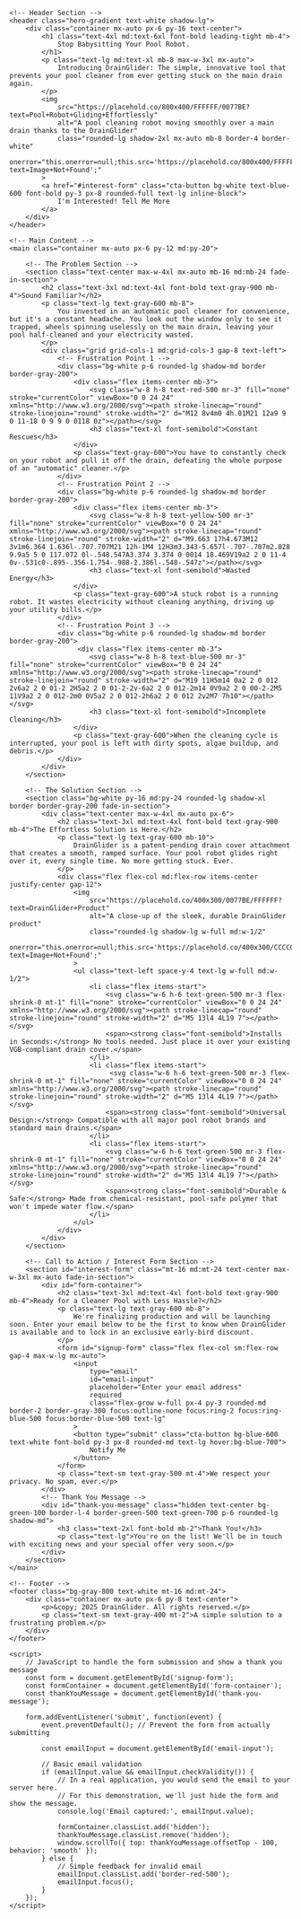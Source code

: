 <!DOCTYPE html>
<html lang="en">
<head>
    <meta charset="UTF-8">
    <meta name="viewport" content="width=device-width, initial-scale=1.0">
    <title>DrainGlider - The Simple Fix for Stuck Pool Robots</title>
    <script src="https://cdn.tailwindcss.com"></script>
    <link rel="preconnect" href="https://fonts.googleapis.com">
    <link rel="preconnect" href="https://fonts.gstatic.com" crossorigin>
    <link href="https://fonts.googleapis.com/css2?family=Inter:wght@400;600;700&display=swap" rel="stylesheet">
    <style>
        body {
            font-family: 'Inter', sans-serif;
        }
        .hero-gradient {
            background: linear-gradient(135deg, #0077be, #00c6ff);
        }
        .cta-button {
            transition: all 0.3s ease;
        }
        .cta-button:hover {
            transform: translateY(-2px);
            box-shadow: 0 10px 15px -3px rgba(0, 0, 0, 0.1), 0 4px 6px -2px rgba(0, 0, 0, 0.05);
        }
        /* Simple animation for sections appearing */
        @keyframes fadeIn {
            from { opacity: 0; transform: translateY(20px); }
            to { opacity: 1; transform: translateY(0); }
        }
        .fade-in-section {
            animation: fadeIn 0.8s ease-out forwards;
        }
    </style>
</head>
<body class="bg-gray-50 text-gray-800">

    <!-- Header Section -->
    <header class="hero-gradient text-white shadow-lg">
        <div class="container mx-auto px-6 py-16 text-center">
            <h1 class="text-4xl md:text-6xl font-bold leading-tight mb-4">
                Stop Babysitting Your Pool Robot.
            </h1>
            <p class="text-lg md:text-xl mb-8 max-w-3xl mx-auto">
                Introducing DrainGlider: The simple, innovative tool that prevents your pool cleaner from ever getting stuck on the main drain again.
            </p>
            <img 
                src="https://placehold.co/800x400/FFFFFF/0077BE?text=Pool+Robot+Gliding+Effortlessly" 
                alt="A pool cleaning robot moving smoothly over a main drain thanks to the DrainGlider" 
                class="rounded-lg shadow-2xl mx-auto mb-8 border-4 border-white"
                onerror="this.onerror=null;this.src='https://placehold.co/800x400/FFFFFF/CCCCCC?text=Image+Not+Found';"
            >
            <a href="#interest-form" class="cta-button bg-white text-blue-600 font-bold py-3 px-8 rounded-full text-lg inline-block">
                I'm Interested! Tell Me More
            </a>
        </div>
    </header>

    <!-- Main Content -->
    <main class="container mx-auto px-6 py-12 md:py-20">

        <!-- The Problem Section -->
        <section class="text-center max-w-4xl mx-auto mb-16 md:mb-24 fade-in-section">
            <h2 class="text-3xl md:text-4xl font-bold text-gray-900 mb-4">Sound Familiar?</h2>
            <p class="text-lg text-gray-600 mb-8">
                You invested in an automatic pool cleaner for convenience, but it's a constant headache. You look out the window only to see it trapped, wheels spinning uselessly on the main drain, leaving your pool half-cleaned and your electricity wasted.
            </p>
            <div class="grid grid-cols-1 md:grid-cols-3 gap-8 text-left">
                <!-- Frustration Point 1 -->
                <div class="bg-white p-6 rounded-lg shadow-md border border-gray-200">
                    <div class="flex items-center mb-3">
                        <svg class="w-8 h-8 text-red-500 mr-3" fill="none" stroke="currentColor" viewBox="0 0 24 24" xmlns="http://www.w3.org/2000/svg"><path stroke-linecap="round" stroke-linejoin="round" stroke-width="2" d="M12 8v4m0 4h.01M21 12a9 9 0 11-18 0 9 9 0 0118 0z"></path></svg>
                        <h3 class="text-xl font-semibold">Constant Rescues</h3>
                    </div>
                    <p class="text-gray-600">You have to constantly check on your robot and pull it off the drain, defeating the whole purpose of an "automatic" cleaner.</p>
                </div>
                <!-- Frustration Point 2 -->
                <div class="bg-white p-6 rounded-lg shadow-md border border-gray-200">
                    <div class="flex items-center mb-3">
                        <svg class="w-8 h-8 text-yellow-500 mr-3" fill="none" stroke="currentColor" viewBox="0 0 24 24" xmlns="http://www.w3.org/2000/svg"><path stroke-linecap="round" stroke-linejoin="round" stroke-width="2" d="M9.663 17h4.673M12 3v1m6.364 1.636l-.707.707M21 12h-1M4 12H3m3.343-5.657l-.707-.707m2.828 9.9a5 5 0 117.072 0l-.548.547A3.374 3.374 0 0014 18.469V19a2 2 0 11-4 0v-.531c0-.895-.356-1.754-.988-2.386l-.548-.547z"></path></svg>
                        <h3 class="text-xl font-semibold">Wasted Energy</h3>
                    </div>
                    <p class="text-gray-600">A stuck robot is a running robot. It wastes electricity without cleaning anything, driving up your utility bills.</p>
                </div>
                <!-- Frustration Point 3 -->
                <div class="bg-white p-6 rounded-lg shadow-md border border-gray-200">
                     <div class="flex items-center mb-3">
                        <svg class="w-8 h-8 text-blue-500 mr-3" fill="none" stroke="currentColor" viewBox="0 0 24 24" xmlns="http://www.w3.org/2000/svg"><path stroke-linecap="round" stroke-linejoin="round" stroke-width="2" d="M19 11H5m14 0a2 2 0 012 2v6a2 2 0 01-2 2H5a2 2 0 01-2-2v-6a2 2 0 012-2m14 0V9a2 2 0 00-2-2M5 11V9a2 2 0 012-2m0 0V5a2 2 0 012-2h6a2 2 0 012 2v2M7 7h10"></path></svg>
                        <h3 class="text-xl font-semibold">Incomplete Cleaning</h3>
                    </div>
                    <p class="text-gray-600">When the cleaning cycle is interrupted, your pool is left with dirty spots, algae buildup, and debris.</p>
                </div>
            </div>
        </section>
        
        <!-- The Solution Section -->
        <section class="bg-white py-16 md:py-24 rounded-lg shadow-xl border border-gray-200 fade-in-section">
            <div class="text-center max-w-4xl mx-auto px-6">
                <h2 class="text-3xl md:text-4xl font-bold text-gray-900 mb-4">The Effortless Solution is Here.</h2>
                <p class="text-lg text-gray-600 mb-10">
                    DrainGlider is a patent-pending drain cover attachment that creates a smooth, ramped surface. Your pool robot glides right over it, every single time. No more getting stuck. Ever.
                </p>
                <div class="flex flex-col md:flex-row items-center justify-center gap-12">
                    <img 
                        src="https://placehold.co/400x300/0077BE/FFFFFF?text=DrainGlider+Product" 
                        alt="A close-up of the sleek, durable DrainGlider product" 
                        class="rounded-lg shadow-lg w-full md:w-1/2"
                        onerror="this.onerror=null;this.src='https://placehold.co/400x300/CCCCCC/FFFFFF?text=Image+Not+Found';"
                    >
                    <ul class="text-left space-y-4 text-lg w-full md:w-1/2">
                        <li class="flex items-start">
                            <svg class="w-6 h-6 text-green-500 mr-3 flex-shrink-0 mt-1" fill="none" stroke="currentColor" viewBox="0 0 24 24" xmlns="http://www.w3.org/2000/svg"><path stroke-linecap="round" stroke-linejoin="round" stroke-width="2" d="M5 13l4 4L19 7"></path></svg>
                            <span><strong class="font-semibold">Installs in Seconds:</strong> No tools needed. Just place it over your existing VGB-compliant drain cover.</span>
                        </li>
                        <li class="flex items-start">
                             <svg class="w-6 h-6 text-green-500 mr-3 flex-shrink-0 mt-1" fill="none" stroke="currentColor" viewBox="0 0 24 24" xmlns="http://www.w3.org/2000/svg"><path stroke-linecap="round" stroke-linejoin="round" stroke-width="2" d="M5 13l4 4L19 7"></path></svg>
                            <span><strong class="font-semibold">Universal Design:</strong> Compatible with all major pool robot brands and standard main drains.</span>
                        </li>
                        <li class="flex items-start">
                            <svg class="w-6 h-6 text-green-500 mr-3 flex-shrink-0 mt-1" fill="none" stroke="currentColor" viewBox="0 0 24 24" xmlns="http://www.w3.org/2000/svg"><path stroke-linecap="round" stroke-linejoin="round" stroke-width="2" d="M5 13l4 4L19 7"></path></svg>
                            <span><strong class="font-semibold">Durable & Safe:</strong> Made from chemical-resistant, pool-safe polymer that won't impede water flow.</span>
                        </li>
                    </ul>
                </div>
            </div>
        </section>

        <!-- Call to Action / Interest Form Section -->
        <section id="interest-form" class="mt-16 md:mt-24 text-center max-w-3xl mx-auto fade-in-section">
            <div id="form-container">
                <h2 class="text-3xl md:text-4xl font-bold text-gray-900 mb-4">Ready for a Cleaner Pool with Less Hassle?</h2>
                <p class="text-lg text-gray-600 mb-8">
                    We're finalizing production and will be launching soon. Enter your email below to be the first to know when DrainGlider is available and to lock in an exclusive early-bird discount.
                </p>
                <form id="signup-form" class="flex flex-col sm:flex-row gap-4 max-w-lg mx-auto">
                    <input 
                        type="email" 
                        id="email-input"
                        placeholder="Enter your email address" 
                        required
                        class="flex-grow w-full px-4 py-3 rounded-md border-2 border-gray-300 focus:outline-none focus:ring-2 focus:ring-blue-500 focus:border-blue-500 text-lg"
                    >
                    <button type="submit" class="cta-button bg-blue-600 text-white font-bold py-3 px-8 rounded-md text-lg hover:bg-blue-700">
                        Notify Me
                    </button>
                </form>
                <p class="text-sm text-gray-500 mt-4">We respect your privacy. No spam, ever.</p>
            </div>
            <!-- Thank You Message -->
            <div id="thank-you-message" class="hidden text-center bg-green-100 border-l-4 border-green-500 text-green-700 p-6 rounded-lg shadow-md">
                <h3 class="text-2xl font-bold mb-2">Thank You!</h3>
                <p class="text-lg">You're on the list! We'll be in touch with exciting news and your special offer very soon.</p>
            </div>
        </section>
    </main>

    <!-- Footer -->
    <footer class="bg-gray-800 text-white mt-16 md:mt-24">
        <div class="container mx-auto px-6 py-8 text-center">
            <p>&copy; 2025 DrainGlider. All rights reserved.</p>
            <p class="text-sm text-gray-400 mt-2">A simple solution to a frustrating problem.</p>
        </div>
    </footer>

    <script>
        // JavaScript to handle the form submission and show a thank you message
        const form = document.getElementById('signup-form');
        const formContainer = document.getElementById('form-container');
        const thankYouMessage = document.getElementById('thank-you-message');

        form.addEventListener('submit', function(event) {
            event.preventDefault(); // Prevent the form from actually submitting
            
            const emailInput = document.getElementById('email-input');
            
            // Basic email validation
            if (emailInput.value && emailInput.checkValidity()) {
                // In a real application, you would send the email to your server here.
                // For this demonstration, we'll just hide the form and show the message.
                console.log('Email captured:', emailInput.value);
                
                formContainer.classList.add('hidden');
                thankYouMessage.classList.remove('hidden');
                window.scrollTo({ top: thankYouMessage.offsetTop - 100, behavior: 'smooth' });
            } else {
                // Simple feedback for invalid email
                emailInput.classList.add('border-red-500');
                emailInput.focus();
            }
        });
    </script>

</body>
</html>
